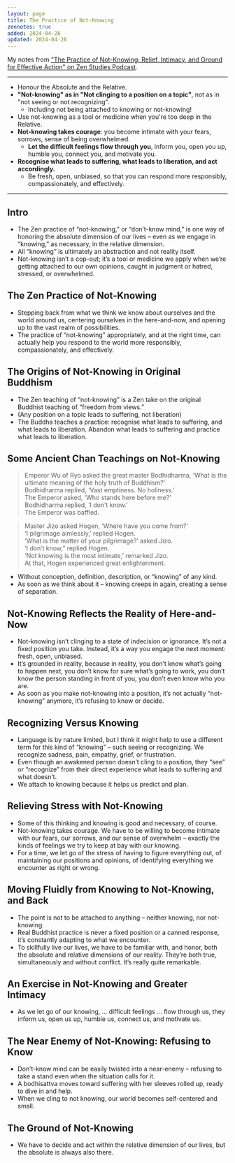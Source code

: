 ```yaml
---
layout: page
title: The Practice of Not-Knowing
zennotes: true
added: 2024-04-26
updated: 2024-04-26
---
```


My notes from ["The Practice of Not-Knowing: Relief, Intimacy, and Ground for Effective Action" on Zen Studies Podcast](https://zenstudiespodcast.com/not-knowing/).

---

- Honour the Absolute and the Relative.
- **"Not-knowing" as in "Not clinging to a position on a topic"**, not as in "not seeing or not recognizing".
    - Including not being attached to knowing or not-knowing!
- Use not-knowing as a tool or medicine when you're too deep in the Relative.
- **Not-knowing takes courage**: you become intimate with your fears, sorrows, sense of being overwhelmed.
    - **Let the difficult feelings flow through you**, inform you, open you up, humble you, connect you, and motivate you.
- **Recognise what leads to suffering, what leads to liberation, and act accordingly.**
    - Be fresh, open, unbiased, so that you can respond more responsibly, compassionately, and effectively.

---

## Intro

- The Zen practice of “not-knowing,” or “don’t-know mind,” is one way of honoring the absolute dimension of our lives – even as we engage in “knowing,” as necessary, in the relative dimension.
- All “knowing” is ultimately an abstraction and not reality itself.
- Not-knowing isn’t a cop-out; it’s a tool or medicine we apply when we’re getting attached to our own opinions, caught in judgment or hatred, stressed, or overwhelmed.

## The Zen Practice of Not-Knowing

- Stepping back from what we think we know about ourselves and the world around us, centering ourselves in the here-and-now, and opening up to the vast realm of possibilities.
- The practice of “not-knowing” appropriately, and at the right time, can actually help you respond to the world more responsibly, compassionately, and effectively.

## The Origins of Not-Knowing in Original Buddhism

- The Zen teaching of “not-knowing” is a Zen take on the original Buddhist teaching of “freedom from views.”
- (Any position on a topic leads to suffering, not liberation)
- The Buddha teaches a practice: recognise what leads to suffering, and what leads to liberation. Abandon what leads to suffering and practice what leads to liberation.

## Some Ancient Chan Teachings on Not-Knowing

> Emperor Wu of Ryo asked the great master Bodhidharma, ‘What is the ultimate meaning of the holy truth of Buddhism?’<br>Bodhidharma replied, ‘Vast emptiness. No holiness.’<br>The Emperor asked, ‘Who stands here before me?’<br>Bodhidharma replied, ‘I don’t know.’<br>The Emperor was baffled. 

> Master Jizo asked Hogen, ‘Where have you come from?’<br>‘I pilgrimage aimlessly,’ replied Hogen.<br>‘What is the matter of your pilgrimage?’ asked Jizo.<br>‘I don’t know,” replied Hogen.<br>‘Not knowing is the most intimate,’ remarked Jizo.<br>At that, Hogen experienced great enlightenment.

- Without conception, definition, description, or “knowing” of any kind.
- As soon as we think about it – knowing creeps in again, creating a sense of separation.

## Not-Knowing Reflects the Reality of Here-and-Now

- Not-knowing isn’t clinging to a state of indecision or ignorance. It’s not a fixed position you take. Instead, it’s a way you engage the next moment: fresh, open, unbiased.
- It’s grounded in reality, because in reality, you don’t know what’s going to happen next, you don’t know for sure what’s going to work, you don’t know the person standing in front of you, you don’t even know who you are.
- As soon as you make not-knowing into a position, it’s not actually “not-knowing” anymore, it’s refusing to know or decide.

## Recognizing Versus Knowing

- Language is by nature limited, but I think it might help to use a different term for this kind of “knowing” – such seeing or recognizing. We recognize sadness, pain, empathy, grief, or frustration.
- Even though an awakened person doesn’t cling to a position, they “see” or “recognize” from their direct experience what leads to suffering and what doesn’t.
- We attach to knowing because it helps us predict and plan.

## Relieving Stress with Not-Knowing

- Some of this thinking and knowing is good and necessary, of course.
- Not-knowing takes courage. We have to be willing to become intimate with our fears, our sorrows, and our sense of overwhelm – exactly the kinds of feelings we try to keep at bay with our knowing.
- For a time, we let go of the stress of having to figure everything out, of maintaining our positions and opinions, of identifying everything we encounter as right or wrong.

## Moving Fluidly from Knowing to Not-Knowing, and Back

- The point is not to be attached to anything – neither knowing, nor not-knowing.
- Real Buddhist practice is never a fixed position or a canned response, it’s constantly adapting to what we encounter.
- To skillfully live our lives, we have to be familiar with, and honor, both the absolute and relative dimensions of our reality. They’re both true, simultaneously and without conflict. It’s really quite remarkable.

## An Exercise in Not-Knowing and Greater Intimacy

- As we let go of our knowing, ... difficult feelings ... flow through us, they inform us, open us up, humble us, connect us, and motivate us.

## The Near Enemy of Not-Knowing: Refusing to Know

- Don’t-know mind can be easily twisted into a near-enemy – refusing to take a stand even when the situation calls for it.
- A bodhisattva moves toward suffering with her sleeves rolled up, ready to dive in and help.
- When we cling to not knowing, our world becomes self-centered and small.

## The Ground of Not-Knowing

- We have to decide and act within the relative dimension of our lives, but the absolute is always also there.